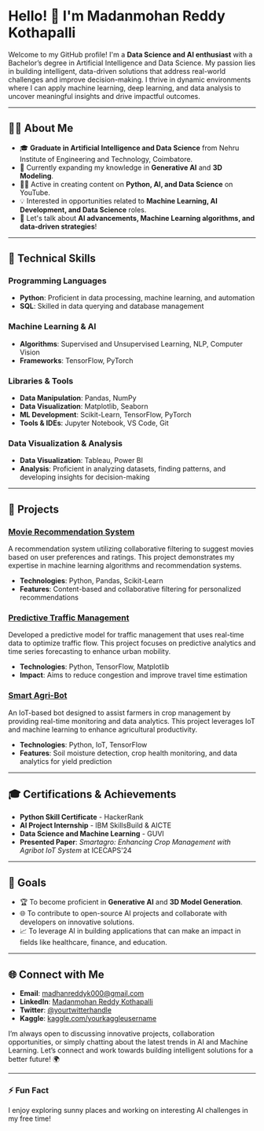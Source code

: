 # Hello! 👋 I'm Madanmohan Reddy Kothapalli

Welcome to my GitHub profile! I'm a **Data Science and AI enthusiast** with a Bachelor’s degree in Artificial Intelligence and Data Science. My passion lies in building intelligent, data-driven solutions that address real-world challenges and improve decision-making. I thrive in dynamic environments where I can apply machine learning, deep learning, and data analysis to uncover meaningful insights and drive impactful outcomes.

---

## 🧑‍💻 About Me

- 🎓 **Graduate in Artificial Intelligence and Data Science** from Nehru Institute of Engineering and Technology, Coimbatore.
- 🌱 Currently expanding my knowledge in **Generative AI** and **3D Modeling**.
- 👨‍🏫 Active in creating content on **Python, AI, and Data Science** on YouTube.
- 💡 Interested in opportunities related to **Machine Learning, AI Development, and Data Science** roles.
- 💬 Let's talk about **AI advancements, Machine Learning algorithms, and data-driven strategies**!

---

## 🔧 Technical Skills

### Programming Languages
- **Python**: Proficient in data processing, machine learning, and automation
- **SQL**: Skilled in data querying and database management

### Machine Learning & AI
- **Algorithms**: Supervised and Unsupervised Learning, NLP, Computer Vision
- **Frameworks**: TensorFlow, PyTorch

### Libraries & Tools
- **Data Manipulation**: Pandas, NumPy
- **Data Visualization**: Matplotlib, Seaborn
- **ML Development**: Scikit-Learn, TensorFlow, PyTorch
- **Tools & IDEs**: Jupyter Notebook, VS Code, Git

### Data Visualization & Analysis
- **Data Visualization**: Tableau, Power BI
- **Analysis**: Proficient in analyzing datasets, finding patterns, and developing insights for decision-making

---

## 🚀 Projects

### [Movie Recommendation System](https://github.com/yourusername/movie-recommendation)
A recommendation system utilizing collaborative filtering to suggest movies based on user preferences and ratings. This project demonstrates my expertise in machine learning algorithms and recommendation systems.

- **Technologies**: Python, Pandas, Scikit-Learn
- **Features**: Content-based and collaborative filtering for personalized recommendations

### [Predictive Traffic Management](https://github.com/yourusername/traffic-management)
Developed a predictive model for traffic management that uses real-time data to optimize traffic flow. This project focuses on predictive analytics and time series forecasting to enhance urban mobility.

- **Technologies**: Python, TensorFlow, Matplotlib
- **Impact**: Aims to reduce congestion and improve travel time estimation

### [Smart Agri-Bot](https://github.com/yourusername/smart-agri-bot)
An IoT-based bot designed to assist farmers in crop management by providing real-time monitoring and data analytics. This project leverages IoT and machine learning to enhance agricultural productivity.

- **Technologies**: Python, IoT, TensorFlow
- **Features**: Soil moisture detection, crop health monitoring, and data analytics for yield prediction

---

## 🎓 Certifications & Achievements

- **Python Skill Certificate** - HackerRank
- **AI Project Internship** - IBM SkillsBuild & AICTE
- **Data Science and Machine Learning** - GUVI
- **Presented Paper**: *Smartagro: Enhancing Crop Management with Agribot IoT System* at ICECAPS'24

---

## 🎯 Goals

- 🏆 To become proficient in **Generative AI** and **3D Model Generation**.
- 🌐 To contribute to open-source AI projects and collaborate with developers on innovative solutions.
- 📈 To leverage AI in building applications that can make an impact in fields like healthcare, finance, and education.

---

## 🌐 Connect with Me

- **Email**: [madhanreddyk000@gmail.com](mailto:madhanreddyk000@gmail.com)
- **LinkedIn**: [Madanmohan Reddy Kothapalli](https://www.linkedin.com/madanr23/)
- **Twitter**: [@yourtwitterhandle](https://twitter.com/madhanreddyk000/)
- **Kaggle**: [kaggle.com/yourkaggleusername](https://kaggle.com/madanreddy23/)


I’m always open to discussing innovative projects, collaboration opportunities, or simply chatting about the latest trends in AI and Machine Learning. Let’s connect and work towards building intelligent solutions for a better future! 🌍

---

### ⚡ Fun Fact
I enjoy exploring sunny places and working on interesting AI challenges in my free time!



